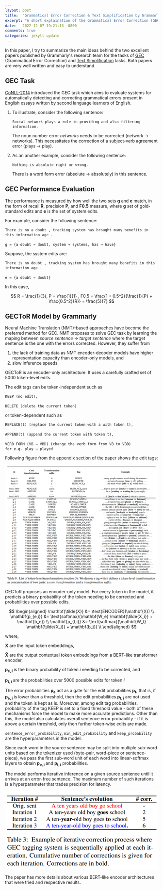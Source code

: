 ```yaml
---
layout: post
title:  "Grammatical Error Correction & Text Simplification by Grammarly"
excerpt: "A short explaination of the Grammatical Error Correction (GEC) and Text Simplification (TS) tasks and the GECToR model by Grammarly."
date:   2022-12-07 19:21:13 -0800
comments: true
categories: jekyll update
---
```


In this paper, I try to summarize the main ideas behind the two excellent papers published by Grammarly's research team for the tasks of [GEC][GEC paper] (Grammatical Error Correction) and [Text Simplification][Text simplification paper] tasks. Both papers are very well written and easy to understand.

GEC Task
-----
[CoNLL-2014][CoNLL-2014 task] introduced the GEC task which aims to evaluate systems for automatically detecting and correcting grammatical errors present in English essays written by second language learners of English.

1. To illustrate, consider the following sentence:

    ```
    Social network plays a role in providing and also filtering information.
    ```

    The noun number error _networks_ needs to be corrected (network → networks). This necessitates the correction of a subject-verb agreement error (plays → play).

2. As an another example, consider the following sentence:

    ```
    Nothing is absolute right or wrong.
    ```

    There is a word form error (absolute → absolutely)
    in this sentence.

GEC Performance Evaluation
-----
The performance is measured by how well the two sets **g** and **e** match, in the form of recall **R**, precision **P**, and **F0.5** measure, where **g** set of gold-standard edits and **e** is the set of system edits.

For example, consider the following sentence:

```
There is no a doubt , tracking system has brought many benefits in this information age .

g = {a doubt → doubt, system → systems, has → have}
```

Suppose, the system edits are:

```
There is no doubt , tracking system has brought many benefits in this information age .

e = {a doubt → doubt}
```

In this case,

$$
R = \frac{1}{3}, P = \frac{1}{1}
, F0.5 = \frac{1 + 0.5^2}{\frac{1}{P} + \frac{0.5^2}{R}} = \frac{5}{7}
$$

GECToR Model by Grammarly
-----
Neural Machine Translation (NMT)-based approaches have become
the preferred method for GEC. NMT proposes to solve GEC task by learning the maping between _source sentence_ → _target sentence_ where the target sentence is the one with the errors corrected. However, they suffer from 
1. the lack of training data as NMT encoder-decoder models have higher representation capacity than encoder-only models, and 
2. slow inference speeds.

GECToR is an encoder-only architecture. It uses a carefully crafted set of 5000 token-level edits.

The edit tags can be token-independent such as

```
KEEP (no edit), 

DELETE (delete the current token) 
```

or token-dependent such as 

```
REPLACE(t) (replace the current token with a with token t),

APPEND(t) (append the current token with token t), 

VERB FORM (VB → VBD) (change the verb form from VB to VBD)
for e.g. play → played
```

Following figure from the appendix section of the paper shows the edit tags:

![gector-edit-tags]

GECToR proposes an encoder-only model. For every token in the model, it predicts a binary probability of the token needing to be corrected and probabilities over possible edits.

$$
\begin{aligned}
\mathbf{\tilde{X}} &= \text{ENCODER}(\mathbf{X}) \\
\mathbf{p_{e,i}} &= \text{softmax}(\mathbf{W_e} \mathbf{\tilde{X_i}} + \mathbf{b_e}) \\
\mathbf{p_{t,i}} &= \text{softmax}(\mathbf{W_t} \mathbf{\tilde{X_i}} + \mathbf{b_t}) \\
\end{aligned}
$$

where,

 $\mathbf{X}$ are the input token embeddings, 

$\mathbf{\tilde{X}}$ are the output contextual token embeddings from a BERT-like transformer encoder, 

$\mathbf{p_{e,i}}$ is the binary probability of token $i$ needing to be corrected, and 

$\mathbf{p_{t,i}}$ are the probabilities over 5000 possible edits for token $i$

The error probabilities $\mathbf{p_e}$ act as a gate for the edit probabilities $\mathbf{p_t}$, that is, if $\mathbf{p_{e,i}}$ is lower than a threshold, then the edit probabilities $\mathbf{p_{t,i}}$ are not used and the token is kept as is. Moreover, among edit tag probabilities, probability of the tag KEEP is set to a fixed threshold value - both of these mechanisms force the model to make more accurate predictions. Other than this, the model also calculates overall sentence error probability - if it is above a certain threshold, only then further token-wise edits are made. 

`sentence_error_probability`, `min_edit_probability` and `keep_probability` are the hyperparameters in the model.

Since each word in the source sentence may be split into multiple sub-word units based on the tokenizer used (byte-pair, word-piece or sentence-piece), we pass the first sub-word unit of each word into linear-softmax layers to obtain $\mathbf{p_{e,i}}$ and $\mathbf{p_{t,i}}$ probabilities.

The model performs iterative inference on a given source sentence until it arrives at an error-free sentence. The maximum number of such iterations is a hyperparameter that trades precision for latency.

![gector-inference]

The paper has more details about various BERT-like encoder architectures that were tried and respective results.

[GEC paper]: https://arxiv.org/abs/2005.12592
[Text simplification paper]: https://arxiv.org/abs/2103.05070
[CoNLL website]: https://conll.org/
[CoNLL-2014 task]: https://aclanthology.org/W14-1701.pdf
[gector-inference]: /assets/gector_inference.png
[gector-edit-tags]: /assets/gector_edit_tags.png